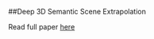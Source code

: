 ##Deep 3D Semantic Scene Extrapolation

Read full paper [here](https://link.springer.com/article/10.1007/s00371-018-1586-7)
